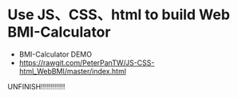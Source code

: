 # Use JS、CSS、html to build Web BMI-Calculator


* BMI-Calculator DEMO
* https://rawgit.com/PeterPanTW/JS-CSS-html_WebBMI/master/index.html

UNFINISH!!!!!!!!!!!!
